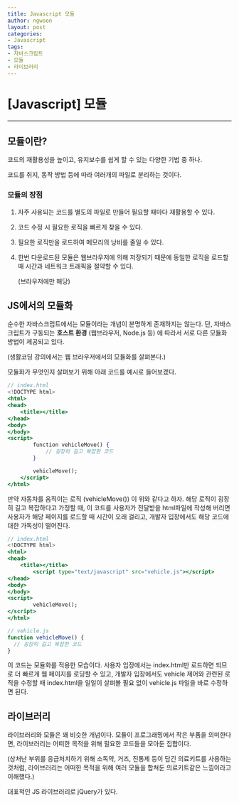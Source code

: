 ```yaml
---
title: Javascript 모듈
author: ngwoon
layout: post
categories:
- Javascript
tags:
- 자바스크립트
- 모듈
- 라이브러리
---
```


# [Javascript] 모듈
- - -

## 모듈이란?

코드의 재활용성을 높이고, 유지보수를 쉽게 할 수 있는 다양한 기법 중 하나.

코드를 취지, 동작 방법 등에 따라 여러개의 파일로 분리하는 것이다.

### 모듈의 장점

1. 자주 사용되는 코드를 별도의 파일로 만들어 필요할 때마다 재활용할 수 있다.
2. 코드 수정 시 필요한 로직을 빠르게 찾을 수 있다.
3. 필요한 로직만을 로드하여 메모리의 낭비를 줄일 수 있다.
4. 한번 다운로드된 모듈은 웹브라우저에 의해 저장되기 때문에 동일한 로직을 로드할 때 시간과 네트워크 트래픽을 절약할 수 있다.

    (브라우저에만 해당)

## JS에서의 모듈화

순수한 자바스크립트에서는 모듈이라는 개념이 분명하게 존재하지는 않는다. 단, 자바스크립트가 구동되는 **호스트 환경** (웹브라우저, Node.js 등) 에 따라서 서로 다른 모듈화 방법이 제공되고 있다.

(생활코딩 강의에서는 웹 브라우저에서의 모듈화를 살펴본다.)

모듈화가 무엇인지 살펴보기 위해 아래 코드를 예시로 들어보겠다.

```jsx
// index.html
<!DOCTYPE html>
<html>
<head>
    <title></title>
</head>
<body>
</body>
<script>
        function vehicleMove() {
            // 굉장히 길고 복잡한 코드
        }

        vehicleMove();
    </script>
</html>
```

만약 자동차를 움직이는 로직 (vehicleMove()) 이 위와 같다고 하자. 해당 로직이 굉장히 길고 복잡하다고 가정할 때, 이 코드를 사용자가 전달받을 html파일에 작성해 버리면 사용자가 해당 페이지를 로드할 때 시간이 오래 걸리고, 개발자 입장에서도 해당 코드에 대한 가독성이 떨어진다.

```jsx
// index.html
<!DOCTYPE html>
<html>
<head>
    <title></title>
		<script type="text/javascript" src="vehicle.js"></script>
</head>
<body>
</body>
<script>
        vehicleMove();
</script>
</html>
```

```jsx
// vehicle.js
function vehicleMove() {
  // 굉장히 길고 복잡한 코드
}
```

이 코드는 모듈화를 적용한 모습이다. 사용자 입장에서는 index.html만 로드하면 되므로 더 빠르게 웹 페이지를 로딩할 수 있고, 개발자 입장에서도 vehicle 제어와 관련된 로직을 수정할 때 index.html을 일일이 살펴볼 필요 없이 vehicle.js 파일을 바로 수정하면 된다.  

## 라이브러리

라이브러리와 모듈은 꽤 비슷한 개념이다. 모듈이 프로그래밍에서 작은 부품을 의미한다면, 라이브러리는 어떠한 목적을 위해 필요한 코드들을 모아둔 집합이다.

(상처난 부위를 응급처치하기 위해 소독약, 거즈, 진통제 등이 담긴 의료키트를 사용하는 것처럼, 라이브러리는 어떠한 목적을 위해 여러 모듈을 합쳐둔 의료키트같은 느낌이라고 이해했다.)

대표적인 JS 라이브러리로 jQuery가 있다.
